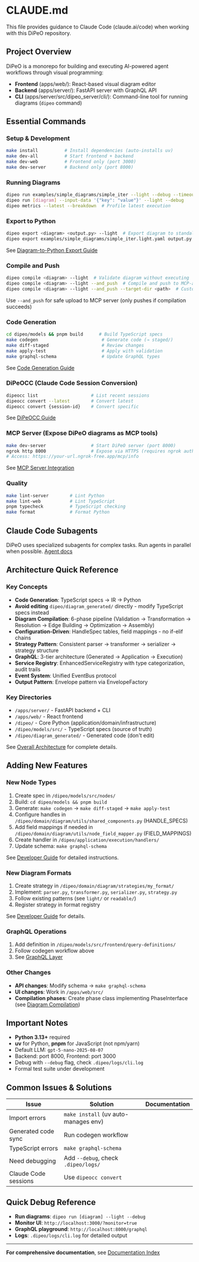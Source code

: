 # CLAUDE.md

This file provides guidance to Claude Code (claude.ai/code) when working with this DiPeO repository.

## Project Overview

DiPeO is a monorepo for building and executing AI-powered agent workflows through visual programming:
- **Frontend** (apps/web/): React-based visual diagram editor
- **Backend** (apps/server/): FastAPI server with GraphQL API
- **CLI** (apps/server/src/dipeo_server/cli/): Command-line tool for running diagrams (`dipeo` command)

## Essential Commands

### Setup & Development
```bash
make install          # Install dependencies (auto-installs uv)
make dev-all          # Start frontend + backend
make dev-web          # Frontend only (port 3000)
make dev-server       # Backend only (port 8000)
```

### Running Diagrams
```bash
dipeo run examples/simple_diagrams/simple_iter --light --debug --timeout=40 --timing
dipeo run [diagram] --input-data '{"key": "value"}' --light --debug
dipeo metrics --latest --breakdown  # Profile latest execution
```

### Export to Python
```bash
dipeo export <diagram> <output.py> --light  # Export diagram to standalone Python script
dipeo export examples/simple_diagrams/simple_iter.light.yaml output.py --light
```
See [Diagram-to-Python Export Guide](docs/features/diagram-to-python-export.md)

### Compile and Push
```bash
dipeo compile <diagram> --light  # Validate diagram without executing
dipeo compile <diagram> --light --and_push  # Compile and push to MCP-accessible location
dipeo compile <diagram> --light --and_push --target-dir <path>  # Custom target
```
Use `--and_push` for safe upload to MCP server (only pushes if compilation succeeds)

### Code Generation
```bash
cd dipeo/models && pnpm build      # Build TypeScript specs
make codegen                        # Generate code (→ staged/)
make diff-staged                    # Review changes
make apply-test                     # Apply with validation
make graphql-schema                 # Update GraphQL types
```

See [Code Generation Guide](docs/projects/code-generation-guide.md)

### DiPeOCC (Claude Code Session Conversion)
```bash
dipeocc list                    # List recent sessions
dipeocc convert --latest        # Convert latest
dipeocc convert {session-id}    # Convert specific
```
See [DiPeOCC Guide](docs/projects/dipeocc-guide.md)

### MCP Server (Expose DiPeO diagrams as MCP tools)
```bash
make dev-server                 # Start DiPeO server (port 8000)
ngrok http 8000                 # Expose via HTTPS (requires ngrok auth token)
# Access: https://your-url.ngrok-free.app/mcp/info
```
See [MCP Server Integration](docs/features/mcp-server-integration.md)

### Quality
```bash
make lint-server        # Lint Python
make lint-web           # Lint TypeScript
pnpm typecheck          # TypeScript checking
make format             # Format Python
```

## Claude Code Subagents

DiPeO uses specialized subagents for complex tasks.
Run agents in parallel when possible. [Agent docs](docs/agents/index.md)

## Architecture Quick Reference

### Key Concepts
- **Code Generation**: TypeScript specs → IR → Python
- **Avoid editing** `dipeo/diagram_generated/` directly - modify TypeScript specs instead
- **Diagram Compilation**: 6-phase pipeline (Validation → Transformation → Resolution → Edge Building → Optimization → Assembly)
- **Configuration-Driven**: HandleSpec tables, field mappings - no if-elif chains
- **Strategy Pattern**: Consistent parser → transformer → serializer → strategy structure
- **GraphQL**: 3-tier architecture (Generated → Application → Execution)
- **Service Registry**: EnhancedServiceRegistry with type categorization, audit trails
- **Event System**: Unified EventBus protocol
- **Output Pattern**: Envelope pattern via EnvelopeFactory

### Key Directories
- `/apps/server/` - FastAPI backend + CLI
- `/apps/web/` - React frontend
- `/dipeo/` - Core Python (application/domain/infrastructure)
- `/dipeo/models/src/` - TypeScript specs (source of truth)
- `/dipeo/diagram_generated/` - Generated code (don't edit)

See [Overall Architecture](docs/architecture/overall_architecture.md) for complete details.

## Adding New Features

### New Node Types
1. Create spec in `/dipeo/models/src/nodes/`
2. Build: `cd dipeo/models && pnpm build`
3. Generate: `make codegen` → `make diff-staged` → `make apply-test`
4. Configure handles in `/dipeo/domain/diagram/utils/shared_components.py` (HANDLE_SPECS)
5. Add field mappings if needed in `/dipeo/domain/diagram/utils/node_field_mapper.py` (FIELD_MAPPINGS)
6. Create handler in `/dipeo/application/execution/handlers/`
7. Update schema: `make graphql-schema`

See [Developer Guide](docs/guides/developer-guide-diagrams.md) for detailed instructions.

### New Diagram Formats
1. Create strategy in `/dipeo/domain/diagram/strategies/my_format/`
2. Implement: `parser.py`, `transformer.py`, `serializer.py`, `strategy.py`
3. Follow existing patterns (see `light/` or `readable/`)
4. Register strategy in format registry

See [Developer Guide](docs/guides/developer-guide-diagrams.md#adding-new-diagram-formats) for details.

### GraphQL Operations
1. Add definition in `/dipeo/models/src/frontend/query-definitions/`
2. Follow codegen workflow above
3. See [GraphQL Layer](docs/architecture/graphql-layer.md)

### Other Changes
- **API changes**: Modify schema → `make graphql-schema`
- **UI changes**: Work in `/apps/web/src/`
- **Compilation phases**: Create phase class implementing PhaseInterface (see [Diagram Compilation](docs/architecture/diagram-compilation.md))

## Important Notes

- **Python 3.13+** required
- **uv** for Python, **pnpm** for JavaScript (not npm/yarn)
- Default LLM: `gpt-5-nano-2025-08-07`
- Backend: port 8000, Frontend: port 3000
- Debug with `--debug` flag, check `.dipeo/logs/cli.log`
- Formal test suite under development

## Common Issues & Solutions

| Issue | Solution | Documentation |
|-------|----------|-------------|
| Import errors | `make install` (uv auto-manages env) | |
| Generated code sync | Run codegen workflow | |
| TypeScript errors | `make graphql-schema` | |
| Need debugging | Add `--debug`, check `.dipeo/logs/` | |
| Claude Code sessions | Use `dipeocc convert` | |

## Quick Debug Reference

- **Run diagrams**: `dipeo run [diagram] --light --debug`
- **Monitor UI**: `http://localhost:3000/?monitor=true`
- **GraphQL playground**: `http://localhost:8000/graphql`
- **Logs**: `.dipeo/logs/cli.log` for detailed output

---

**For comprehensive documentation**, see [Documentation Index](docs/index.md) 
